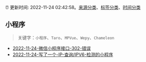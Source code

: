 :alarm_clock: 更新时间: 2022-11-24 02:42:58。[来源分类](../README.md)、[标签分类](../TAGS.md)、[时间分类](../TIMELINE.md)

## 小程序


> 关键字：`小程序`、`Taro`、`MPVue`、`Wepy`、`Chameleon`



- [2022-11-24-微信小程序接口-302-错误](https://www.v2ex.com/t/897510) 
- [2022-11-24-写了一个-IP-查询/IPV6-检测的小程序](https://www.v2ex.com/t/897499) 